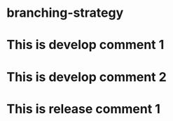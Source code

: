 # branching-strategy

# This is develop comment 1
# This is develop comment 2
# This is release comment 1 